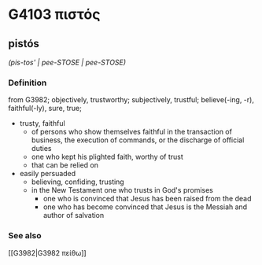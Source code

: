 # G4103 πιστός

## pistós

_(pis-tos' | pee-STOSE | pee-STOSE)_

### Definition

from G3982; objectively, trustworthy; subjectively, trustful; believe(-ing, -r), faithful(-ly), sure, true; 

- trusty, faithful
  - of persons who show themselves faithful in the transaction of business, the execution of commands, or the discharge of official duties
  - one who kept his plighted faith, worthy of trust
  - that can be relied on
- easily persuaded
  - believing, confiding, trusting
  - in the New Testament one who trusts in God's promises
    - one who is convinced that Jesus has been raised from the dead
    - one who has become convinced that Jesus is the Messiah and author of salvation

### See also

[[G3982|G3982 πείθω]]
